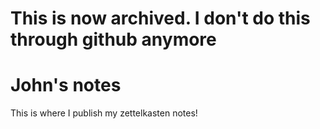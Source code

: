 # This is now archived. I don't do this through github anymore

# John's notes

This is where I publish my zettelkasten notes!
